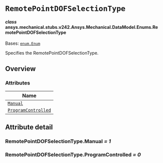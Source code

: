 # `RemotePointDOFSelectionType`

<a id="ansys.mechanical.stubs.v242.Ansys.Mechanical.DataModel.Enums.RemotePointDOFSelectionType"></a>

#### *class* ansys.mechanical.stubs.v242.Ansys.Mechanical.DataModel.Enums.RemotePointDOFSelectionType

Bases: [`enum.Enum`](https://docs.python.org/3/library/enum.html#enum.Enum)

Specifies the RemotePointDOFSelectionType.

<!-- !! processed by numpydoc !! -->

<a id="overview"></a>

## Overview

### Attributes

| Name |
| ---------------------------------------------------------------------------------------------------------------------------------------------------------- |
| [`Manual`](#RemotePointDOFSelectionType.Manual) |
| [`ProgramControlled`](#RemotePointDOFSelectionType.ProgramControlled) |

<a id="attribute-detail"></a>

## Attribute detail

<a id="RemotePointDOFSelectionType.Manual"></a>

### RemotePointDOFSelectionType.Manual *= 1*

<a id="RemotePointDOFSelectionType.ProgramControlled"></a>

### RemotePointDOFSelectionType.ProgramControlled *= 0*


